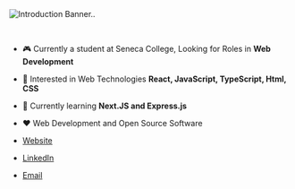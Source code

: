<img src="https://github.com/AnthonyChablov/AnthonyChablov/assets/86855033/034aca54-56ef-4b4c-85dc-a254b185b8bf" alt="Introduction Banner.." style="text-align: center; margin-bottom: 30px;" />

-   :video_game: Currently a student at Seneca College, Looking for Roles in **Web Development**
-   :monocle_face: Interested in Web Technologies **React, JavaScript, TypeScript, Html, CSS**
-   :seedling: Currently learning **Next.JS and Express.js**
-   :heart: Web Development and Open Source Software 

- [Website](https://www.anthonychablov.com/)
- [LinkedIn](https://www.linkedin.com/in/anthonychablov/)
- [Email](aechablov@gmail.com)
